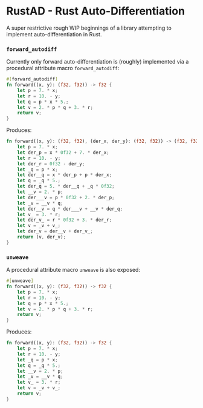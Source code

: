 # RustAD - Rust Auto-Differentiation

A super restrictive rough WIP beginnings of a library attempting to implement auto-differentiation in Rust.
  
### `forward_autodiff`

Currently only forward auto-differentiation is (roughly) implemented via a procedural attribute macro `forward_autodiff`:
```rust
#[forward_autodiff]
fn forward((x, y): (f32, f32)) -> f32 {
    let p = 7. * x;
    let r = 10. - y;
    let q = p * x * 5.;
    let v = 2. * p * q + 3. * r;
    return v;
}
```

Produces:
```rust
fn forward((x, y): (f32, f32), (der_x, der_y): (f32, f32)) -> (f32, f32) {
    let p = 7. * x;
    let der_p = x * 0f32 + 7. * der_x;
    let r = 10. - y;
    let der_r = 0f32 - der_y;
    let _q = p * x;
    let der__q = x * der_p + p * der_x;
    let q = _q * 5.;
    let der_q = 5. * der__q + _q * 0f32;
    let __v = 2. * p;
    let der___v = p * 0f32 + 2. * der_p;
    let _v = __v * q;
    let der__v = q * der___v + __v * der_q;
    let v_ = 3. * r;
    let der_v_ = r * 0f32 + 3. * der_r;
    let v = _v + v_;
    let der_v = der__v + der_v_;
    return (v, der_v);
}
```
### `unweave`

A procedural attribute macro `unweave` is also exposed:

```rust
#[unweave]
fn forward((x, y): (f32, f32)) -> f32 {
    let p = 7. * x;
    let r = 10. - y;
    let q = p * x * 5.;
    let v = 2. * p * q + 3. * r;
    return v;
}
```
Produces:
```rust
fn forward((x, y): (f32, f32)) -> f32 {
    let p = 7. * x;
    let r = 10. - y;
    let _q = p * x;
    let q = _q * 5.;
    let __v = 2. * p;
    let _v = __v * q;
    let v_ = 3. * r;
    let v = _v + v_;
    return v;
}
```
